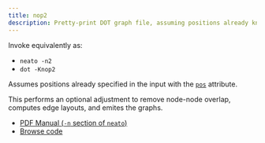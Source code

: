 ```yaml
---
title: nop2
description: Pretty-print DOT graph file, assuming positions already known.
---
```


Invoke equivalently as:

- `neato -n2`
- `dot -Knop2`

Assumes positions already specified in the input with the [`pos`](/docs/attrs/pos) attribute.


This performs an optional adjustment to remove node-node overlap, computes edge layouts, and emites the graphs.

- [PDF Manual (`-n` section of `neato`)](/pdf/dot.1.pdf)
- [Browse code](https://gitlab.com/graphviz/graphviz/-/blob/main/plugin/neato_layout/gvlayout_neato_layout.c)
